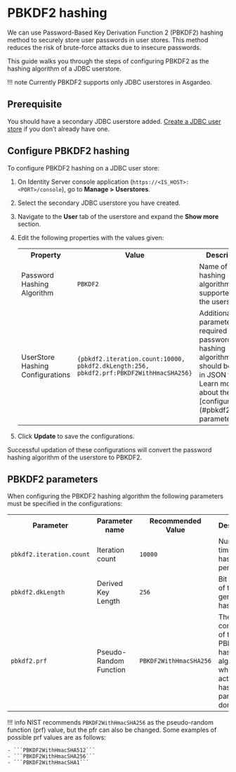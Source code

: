 # PBKDF2 hashing
We can use Password-Based Key Derivation Function 2 (PBKDF2) hashing method to securely store user passwords in user stores. This method reduces the risk of brute-force attacks due to insecure passwords.

This guide walks you through the steps of configuring PBKDF2 as the hashing algorithm of a JDBC userstore.

!!! note
    Currently PBKDF2 supports only JDBC userstores in Asgardeo.

## Prerequisite
You should have a secondary JDBC userstore added.  [Create a JDBC user store](../configure-secondary-user-stores) if you don’t already have one.

## Configure PBKDF2 hashing
To configure PBKDF2 hashing on a JDBC user store: 

1. On Identity Server console application (`https://<IS_HOST>:<PORT>/console`), go to  **Manage > Userstores**.
2. Select the secondary JDBC userstore you have created.
3. Navigate to the **User** tab of the userstore and expand the **Show more** section.
4. Edit the following properties with the values given: 
    <table>
        <tr>
            <th>Property</th>
            <th>Value</th>
            <th>Description</th>
        </tr>
        <tr>
            <td>Password Hashing Algorithm</td>
            <td><code>PBKDF2</code></td>
            <td>Name of the hashing algorithm supported by the userstore.</td>
        </tr>
        <tr>
            <td>UserStore Hashing Configurations</td>
            <td><code>{pbkdf2.iteration.count:10000, pbkdf2.dkLength:256, pbkdf2.prf:PBKDF2WithHmacSHA256} </code></td>
            <td>Additional parameters required for password hashing algorithm. This should be given in JSON format. Learn more about these [configurations](#pbkdf2-parameters).</td>
        </tr>
    </table>

5. Click **Update** to save the configurations.

Successful updation of these configurations will convert the password hashing algorithm of the userstore to PBKDF2. 

## PBKDF2 parameters
When configuring the PBKDF2 hashing algorithm the following parameters must be specified in the configurations: 

<table>
    <tr>
        <th>Parameter</th>
        <th>Parameter name</th>
        <th>Recommended Value</th>
        <th>Description</th>
    </tr>
    <tr>
        <td><code>pbkdf2.iteration.count</code></td>
        <td>Iteration count</td>
        <td><code>10000</code></td>
        <td>Number of times hashing is performed.</td>
    </tr>
        <tr>
        <td><code>pbkdf2.dkLength</code></td>
        <td>Derived Key Length</td>
        <td><code>256</code></td>
        <td>Bit length of the generated hash value.</td>
    </tr>
        <tr>
        <td><code>pbkdf2.prf</code></td>
        <td>Pseudo-Random Function </td>
        <td><code>PBKDF2WithHmacSHA256</code></td>
        <td>The key component of the PBKDF2 hashing algorithm in which the actual hashing part is done.</td>
</table>

!!! info 
    NIST recommends ```PBKDF2WithHmacSHA256``` as the pseudo-random function (prf) value, but the pfr can also be changed. Some examples of possible prf values are as follows:

    - ```PBKDF2WithHmacSHA512```
    - ```PBKDF2WithHmacSHA256```
    - ```PBKDF2WithHmacSHA1```

